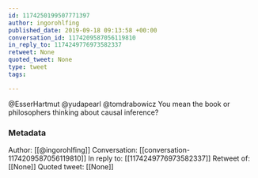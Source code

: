 ```yaml
---
id: 1174250199507771397
author: ingorohlfing
published_date: 2019-09-18 09:13:58 +00:00
conversation_id: 1174209587056119810
in_reply_to: 1174249776973582337
retweet: None
quoted_tweet: None
type: tweet
tags:

---
```


@EsserHartmut @yudapearl @tomdrabowicz You mean the book or philosophers thinking about causal inference?

### Metadata

Author: [[@ingorohlfing]]
Conversation: [[conversation-1174209587056119810]]
In reply to: [[1174249776973582337]]
Retweet of: [[None]]
Quoted tweet: [[None]]
